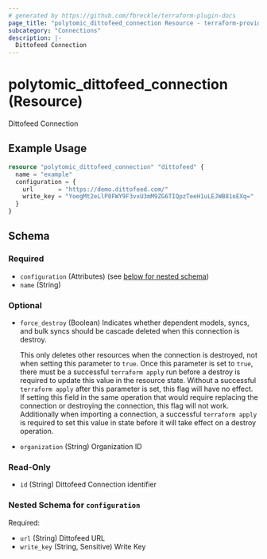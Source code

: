 ```yaml
---
# generated by https://github.com/fbreckle/terraform-plugin-docs
page_title: "polytomic_dittofeed_connection Resource - terraform-provider-polytomic"
subcategory: "Connections"
description: |-
  Dittofeed Connection
---
```


# polytomic_dittofeed_connection (Resource)

Dittofeed Connection

## Example Usage

```terraform
resource "polytomic_dittofeed_connection" "dittofeed" {
  name = "example"
  configuration = {
    url       = "https://demo.dittofeed.com/"
    write_key = "YoegMt2eLlP0FWY9F3vxU3mM9ZG6TIQpzTeeH1uLEJWB81oEXq="
  }
}
```

<!-- schema generated by tfplugindocs -->
## Schema

### Required

- `configuration` (Attributes) (see [below for nested schema](#nestedatt--configuration))
- `name` (String)

### Optional

- `force_destroy` (Boolean) Indicates whether dependent models, syncs, and bulk syncs should be cascade
deleted when this connection is destroy.

  This only deletes other resources when the connection is destroyed, not when
setting this parameter to `true`. Once this parameter is set to `true`, there
must be a successful `terraform apply` run before a destroy is required to
update this value in the resource state. Without a successful `terraform apply`
after this parameter is set, this flag will have no effect. If setting this
field in the same operation that would require replacing the connection or
destroying the connection, this flag will not work. Additionally when importing
a connection, a successful `terraform apply` is required to set this value in
state before it will take effect on a destroy operation.
- `organization` (String) Organization ID

### Read-Only

- `id` (String) Dittofeed Connection identifier

<a id="nestedatt--configuration"></a>
### Nested Schema for `configuration`

Required:

- `url` (String) Dittofeed URL
- `write_key` (String, Sensitive) Write Key


